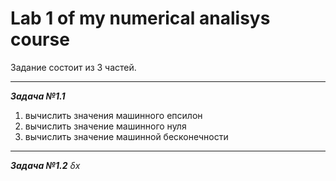 # Lab 1 of my numerical analisys course
Задание состоит из 3 частей.  
***
***Задача №1.1***  

1) вычислить значения машинного епсилон  
2) вычислить значение машинного нуля  
3) вычислить значение машинной бесконечности
***
***Задача №1.2***
$\delta x$
